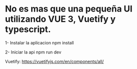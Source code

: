 # No es mas que una pequeña UI utilizando VUE 3, Vuetify y typescript.

1- Instalar la aplicacion
    npm install

2- Iniciar la api
    npm run dev


Vuetify: https://vuetifyjs.com/en/components/all/